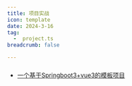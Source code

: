 ```yaml
---
title: 项目实战
icon: template
date: 2024-3-16
tag: 
  -  project.ts
breadcrumb: false

---
```


### 

- [一个基于Springboot3+vue3的模板项目](./project-template/)
